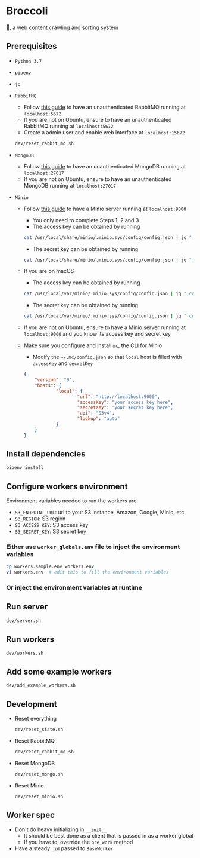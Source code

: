 # Broccoli

🥦, a web content crawling and sorting system

## Prerequisites
* `Python 3.7`
* `pipenv`
* `jq`
* `RabbitMQ`
    * Follow [this guide](https://www.rabbitmq.com/install-debian.html) to have an unauthenticated RabbitMQ running at `localhost:5672`
    * If you are not on Ubuntu, ensure to have an unauthenticated RabbitMQ running at `localhost:5672`
    * Create a admin user and enable web interface at `localhost:15672`

    ```bash
    dev/reset_rabbit_mq.sh
    ```

* `MongoDB`
    * Follow [this guide](https://docs.mongodb.com/manual/tutorial/install-mongodb-on-ubuntu/) to have an unauthenticated MongoDB running at `localhost:27017`
    * If you are not on Ubuntu, ensure to have an unauthenticated MongoDB running at `localhost:27017`

* `Minio`
    * Follow [this guide](https://www.digitalocean.com/community/tutorials/how-to-set-up-an-object-storage-server-using-minio-on-ubuntu-16-04) to have a Minio server running at `localhost:9000`
        * You only need to complete Steps 1, 2 and 3
        * The access key can be obtained by running

        ```bash
        cat /usr/local/share/minio/.minio.sys/config/config.json | jq ".credential.accessKey"
        ```

        * The secret key can be obtained by running

        ```bash
        cat /usr/local/share/minio/.minio.sys/config/config.json | jq ".credential.secretKey"
        ```
    * If you are on macOS
        * The access key can be obtained by running

        ```bash
        cat /usr/local/var/minio/.minio.sys/config/config.json | jq ".credential.accessKey"
        ```

        * The secret key can be obtained by running

        ```bash
        cat /usr/local/var/minio/.minio.sys/config/config.json | jq ".credential.secretKey"
        ```
    * If you are not on Ubuntu, ensure to have a Minio server running at `localhost:9000` and you know its access key and secret key
    * Make sure you configure and install [`mc`](https://github.com/minio/mc), the CLI for Minio
        * Modify the `~/.mc/config.json` so that `local` host is filled with `accessKey` and `secretKey`

        ```json
        {
            "version": "9",
            "hosts": {
                    "local": {
                            "url": "http://localhost:9000",
                            "accessKey": "your access key here",
                            "secretKey": "your secret key here",
                            "api": "S3v4",
                            "lookup": "auto"
                    }
            }
        }
        ```

## Install dependencies
```bash
pipenv install
```

## Configure workers environment

Environment variables needed to run the workers are

* `S3_ENDPOINT_URL`: url to your S3 instance, Amazon, Google, Minio, etc
* `S3_REGION`: S3 region
* `S3_ACCESS_KEY`: S3 access key
* `S3_SECRET_KEY`: S3 secret key

### Either use `worker_globals.env` file to inject the environment variables

```bash
cp workers.sample.env workers.env
vi workers.env  # edit this to fill the environment variables
```

### Or inject the environment variables at runtime

## Run server
```bash
dev/server.sh
```

## Run workers
```bash
dev/workers.sh
```

## Add some example workers
```bash
dev/add_example_workers.sh
```

## Development
* Reset everything

    ```bash
    dev/reset_state.sh
    ```

* Reset RabbitMQ

    ```bash
    dev/reset_rabbit_mq.sh
    ```

* Reset MongoDB

    ```bash
    dev/reset_mongo.sh
    ```

* Reset Minio

    ```bash
    dev/reset_minio.sh
    ```

## Worker spec

* Don't do heavy initializing in `__init__`
    * It should be best done as a client that is passed in as a worker global
    * If you have to, override the `pre_work` method
* Have a steady `_id` passed to `BaseWorker`
